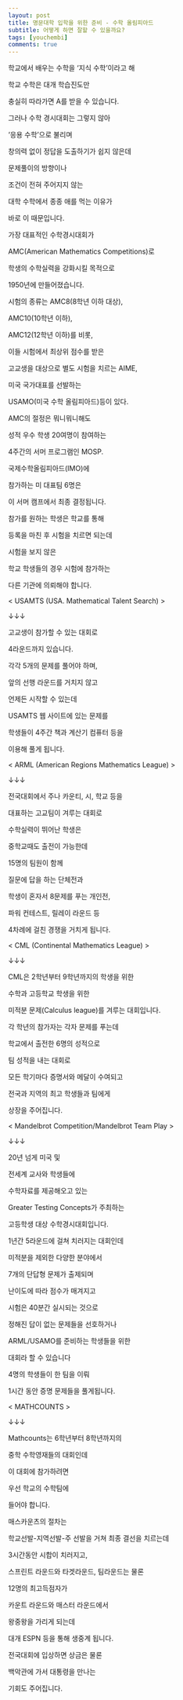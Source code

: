 ```yaml
---
layout: post
title: 명문대학 입학을 위한 준비 - 수학 올림피아드
subtitle: 어떻게 하면 잘할 수 있을까요?
tags: [youchembi]
comments: true
---
```


 
학교에서 배우는 수학을 ‘지식 수학’이라고 해 

학교 수학은 대개 학습진도만 

충실히 따라가면 A를 받을 수 있습니다. 



그러나 수학 경시대회는 그렇지 않아

‘응용 수학’으로 불리며 

창의력 없이 정답을 도출하기가 쉽지 않은데

문제풀이의 방향이나 

조건이 전혀 주어지지 않는 

대학 수학에서 종종 애를 먹는 이유가 

바로 이 때문입니다.



 



가장 대표적인 수학경시대회가 

AMC(American Mathematics Competitions)로

학생의 수학실력을 강화시킬 목적으로 

1950년에 만들어졌습니다. 



시험의 종류는 AMC8(8학년 이하 대상), 

AMC10(10학년 이하), 

AMC12(12학년 이하)를 비롯, 

이들 시험에서 최상위 점수를 받은 

고교생을 대상으로 별도 시험을 치르는 AIME, 

미국 국가대표를 선발하는 

USAMO(미국 수학 올림피아드)등이 있다. 



AMC의 절정은 뭐니뭐니해도 

성적 우수 학생 20여명이 참여하는 

4주간의 서머 프로그램인 MOSP. 

국제수학올림피아드(IMO)에 

참가하는 미 대표팀 6명은 

이 서머 캠프에서 최종 결정됩니다. 



참가를 원하는 학생은 학교를 통해 

등록을 마친 후 시험을 치르면 되는데

시험을 보지 않은 

학교 학생들의 경우 시험에 참가하는 

다른 기관에 의뢰해야 합니다. 



 



< USAMTS (USA. Mathematical Talent Search) >

 ↓↓↓

고교생이 참가할 수 있는 대회로 

4라운드까지 있습니다.



각각 5개의 문제를 풀어야 하며, 

앞의 선행 라운드를 거치지 않고 

언제든 시작할 수 있는데

USAMTS 웹 사이트에 있는 문제를 

학생들이 4주간 책과 계산기 컴퓨터 등을 

이용해 풀게 됩니다.



 



< ARML (American Regions Mathematics League) >

↓↓↓

전국대회에서 주나 카운티, 시, 학교 등을 

대표하는 고교팀이 겨루는 대회로

수학실력이 뛰어난 학생은 

중학교때도 출전이 가능한데

15명의 팀원이 함께 

질문에 답을 하는 단체전과 

학생이 혼자서 8문제를 푸는 개인전, 

파워 컨테스트, 릴레이 라운드 등 

4차례에 걸친 경쟁을 거치게 됩니다.



 



< CML (Continental Mathematics League) >

↓↓↓

CML은 2학년부터 9학년까지의 학생을 위한 

수학과 고등학교 학생을 위한 

미적분 문제(Calculus league)를 겨루는 대회입니다.



각 학년의 참가자는 각자 문제를 푸는데 

학교에서 출전한 6명의 성적으로 

팀 성적을 내는 대회로

모든 학기마다 증명서와 메달이 수여되고 

전국과 지역의 최고 학생들과 팀에게 

상장을 주어집니다.



 



< Mandelbrot Competition/Mandelbrot Team Play >

↓↓↓

20년 넘게 미국 및 

전세계 교사와 학생들에 

수학자료를 제공해오고 있는 

Greater Testing Concepts가 주최하는 

고등학생 대상 수학경시대회입니다.



1년간 5라운드에 걸쳐 치러지는 대회인데

미적분을 제외한 다양한 분야에서 

7개의 단답형 문제가 출제되며 

난이도에 따라 점수가 매겨지고 

시험은 40분간 실시되는 것으로

정해진 답이 없는 문제들을 선호하거나 

ARML/USAMO를 준비하는 학생들을 위한 

대회라 할 수 있습니다



4명의 학생들이 한 팀을 이뤄 

1시간 동안 증명 문제들을 풀게됩니다.



 



< MATHCOUNTS >

↓↓↓

Mathcounts는 6학년부터 8학년까지의 

중학 수학영재들의 대회인데

이 대회에 참가하려면 

우선 학교의 수학팀에 

들어야 합니다.



매스카운츠의 절차는 

학교선발-지역선발-주 선발을 거쳐 최종 결선을 치르는데

3시간동안 시합이 치러지고,

스프린트 라운드와 타겟라운드, 팀라운드는 물론 

12명의 최고득점자가 

카운트 라운드와 매스터 라운드에서 

왕중왕을 가리게 되는데

대개 ESPN 등을 통해 생중계 됩니다.　



전국대회에 입상하면 상금은 물론 

백악관에 가서 대통령을 만나는 

기회도 주어집니다.

